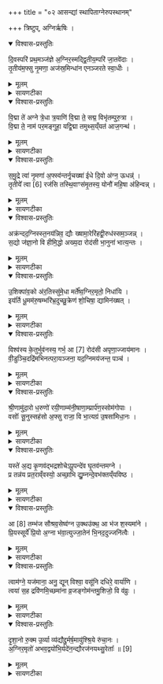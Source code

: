 +++
title = "०२ आसन्द्यां स्थापिताग्नेरुपस्थानम्"

+++
त्रिष्टुप्, अग्निर्ऋषिः ।

<details open><summary>विश्वास-प्रस्तुतिः</summary>

दि॒वस्परि॑ प्रथ॒मञ्ज॑ज्ञे अ॒ग्निर॒स्मद्द्वि॒तीय॒म्परि॑ जा॒तवे॑दाः ।  
तृ॒तीय॑म॒फ्सु नृ॒मणा॒ अज॑स्र॒मिन्धा॑न एनञ्जरते स्वा॒धीः ।  
</details>

<details><summary>मूलम्</summary>

दि॒वस्परि॑ प्रथ॒मञ्ज॑ज्ञे अ॒ग्निर॒स्मद्द्वि॒तीय॒म्परि॑ जा॒तवे॑दाः ।  
तृ॒तीय॑म॒फ्सु नृ॒मणा॒ अज॑स्र॒मिन्धा॑न एनञ्जरते स्वा॒धीः ।  
</details>

<details><summary>सायणटीका</summary>

चतुर्थकाण्डे द्वितीयप्रपाठके द्वितीयोऽनुवाकः

प्रथमेऽनुवाके वह्नेरासन्द्यां स्थापनमुक्तम् ।  
द्वितीये तस्याग्नेरुपस्थानमुच्यते ।   
कल्पः “दिवस्परीत्येकादशभिर्द्वादशभिस्त्रयोदशभिर्वा वात्सप्रेणोपतिष्ठते पूर्वेद्युर्विष्णुक्रमान्क्रामत्युत्तरेद्युरुपतिष्ठत एवं सदा कुर्याद्यदहः सोमं क्रीणीयात्तदहरुभयं समस्येत्प्र च क्रमेदुप च तिष्ठति” इति ।  
तत्र प्रथमामाह— दिवसस्परि प्रथममिति ।  
अग्निः प्रथमं दिवस्परि द्युलोकस्योपरि जज्ञे सूर्यरूपेणोत्पन्नः ।  
अस्मत्पर्यस्मदीयस्य मनुष्यलोकस्योपरि जातवेदा द्वितीयं जज्ञे प्रसिद्धवह्निरूपेण द्वितीयं जन्म प्राप्तवान् ।  
अप्सु समुद्रे तृतीयं जज्ञे वडवानलरूपेणोत्पन्नः ।  
अजस्त्रं त्रिष्वपि जन्मसु नृमणा नृषु यजमानेषु मनोऽनुग्रहबृद्धिर्यस्यासौ नृमणाः ।  
एनमीदृशमग्निमिन्धानः पुरोडाशादिभिर्दीपयन्स्वाधीः स्वायत्तचित्तो जरते जीर्यते जरापर्यन्तं परिचरतीत्यर्थः ।   
</details>

<details open><summary>विश्वास-प्रस्तुतिः</summary>

वि॒द्मा ते॑ अग्ने त्रे॒धा त्र॒याणि॑ वि॒द्मा ते॒ सद्म॒ विभृ॑तम्पुरु॒त्रा ।  
वि॒द्मा ते॒ नाम॑ पर॒मङ्गुहा॒ यद्वि॒द्मा तमुथ्स॒य्ँयत॑ आज॒गन्थ॑ ।  
</details>

<details><summary>मूलम्</summary>

वि॒द्मा ते॑ अग्ने त्रे॒धा त्र॒याणि॑ वि॒द्मा ते॒ सद्म॒ विभृ॑तम्पुरु॒त्रा ।  
वि॒द्मा ते॒ नाम॑ पर॒मङ्गुहा॒ यद्वि॒द्मा तमुथ्स॒य्ँयत॑ आज॒गन्थ॑ ।  
</details>

<details><summary>सायणटीका</summary>

अथ द्वितीयामाह— विद्मा ते अग्न इति ।  
हेऽग्ने यानि पूर्वस्मिन्मन्त्रे दिवस्परीत्यादिना त्रेधा स्वरूपाण्युक्तानि आदित्याग्निवडवानलरूपाणि तानि त्रयाणि त्रित्वसंख्याकानि रूपाणि वयं विद्म ज्ञातुमिच्छाम ।  
किंच ते तव पुरुषा पुरुषु प्रदेशेषु गार्हपत्याहवनीयान्वाहार्यपचनाग्नीघ्रीयशामित्ररूपेषु सद्म विभृतमवस्थानं देवेद्धमन्विद्धेत्यादिमन्त्रप्रतिपाद्यं नाम यदस्ति तदपि विद्म ।  
देवेद्धादीनां नामत्वं मन्त्रान्तरे संबुद्धिबलादवगम्यते—अग्ने देवेद्ध मन्विद्ध मन्द्रजिह्वेति ।  
किंच यत उत्साद्वृष्टिरूपात्प्रस्रवणादाजगन्थ वैद्युतरूपेण त्वमागतोऽसि तमुत्सं विद्म ।  
</details>

<details open><summary>विश्वास-प्रस्तुतिः</summary>

स॒मु॒द्रे त्वा॑ नृ॒मणा॑ अ॒फ्स्व॑न्तर्नृ॒चख्षा॑ ईधे दि॒वो अ॑ग्न॒ ऊधन्न्॑ ।  
तृ॒तीये᳚ त्वा [6]  रज॑सि तस्थि॒वाꣳस॑मृ॒तस्य॒ योनौ॑ महि॒षा अ॑हिन्वन्न् ।  
</details>

<details><summary>मूलम्</summary>

स॒मु॒द्रे त्वा॑ नृ॒मणा॑ अ॒फ्स्व॑न्तर्नृ॒चख्षा॑ ईधे दि॒वो अ॑ग्न॒ ऊधन्न्॑ ।  
तृ॒तीये᳚ त्वा [6]  रज॑सि तस्थि॒वाꣳस॑मृ॒तस्य॒ योनौ॑ महि॒षा अ॑हिन्वन्न् ।  
</details>

<details><summary>सायणटीका</summary>

अथ तृतीयामाह— समुद्रे त्वेति ।  
हेऽग्ने त्वामीधे यजमानोऽहं दीपयामि ।  
कीदृशो यजमानः,  
१८७० नृमणा नृषु मनुष्येषु कर्मानुष्ठानपरेषु ऋत्विक्षु मनोऽनुसंधानकारणं चित्तं यस्यासौ नृमणाः,  नृचक्षा नृषु पुरुषेषु वदपारं गतेषु मध्ये चष्टे मन्त्रान्विस्पष्टं वक्तीति नृचक्षाः।  
कीदृशं त्वाम्।  
समुद्रे तस्थिवांसं वडवानलरूपेण स्थितम्।  
तथाऽप्सु वृष्टिरूपास्वन्तर्वैद्युतरूपेण तस्थिवांसम्।  
तथा दिवो द्युलोकस्योधन्नूधस्थानीये तृतीये समुद्रवृष्ट्यपेक्षया तृतीयस्थाने रजसि रञ्जनात्मके तेजोमण्डले सूर्यरूपेण तस्थिवांसम्।  
महिषा महान्तो यजमाना ऋतस्य योनौ यज्ञस्य संबन्धिनि वेदि स्थानेऽहिन्वंस्त्वां प्रीणयन्ति।  
</details>

<details open><summary>विश्वास-प्रस्तुतिः</summary>

अक्र॑न्दद॒ग्निस्स्त॒नय॑न्निव॒ द्यौः ख्षामा॒रेरि॑हद्वी॒रुध॑स्सम॒ञ्जन्न् ।  
स॒द्यो ज॑ज्ञा॒नो वि हीमि॒द्धो अख्य॒दा रोद॑सी भा॒नुना॑ भात्य॒न्तः ।  
</details>

<details><summary>मूलम्</summary>

अक्र॑न्दद॒ग्निस्स्त॒नय॑न्निव॒ द्यौः ख्षामा॒रेरि॑हद्वी॒रुध॑स्सम॒ञ्जन्न् ।  
स॒द्यो ज॑ज्ञा॒नो वि हीमि॒द्धो अख्य॒दा रोद॑सी भा॒नुना॑ भात्य॒न्तः ।  
</details>

<details><summary>सायणटीका</summary>

अथ चतुर्थीमाह-- अक्रन्ददग्निरिति।  
अयमग्निरक्रन्ददस्मदनिष्टनिवारणार्थ गर्जतु।  
किमव, स्तनयन्निव द्यौः।   यथा द्युलोकस्थो मेघो गर्जन्सस्यशोषभीतिं  निवारयति तद्वत्।   किं कुर्वन्।   क्षाम दाहकमस्मद्विरुद्धं रेहिहल्लेलिहानो वीरुधः समञ्जन्पुष्पलतावद स्मदनुकूलानि सम्यगमिषिञ्चन।   हि यस्माज्जज्ञान उत्पद्यमानः सद्य ईं तदानी मेवेद्धो दीप्तो विविधं जगदख्यत्प्रख्यापयति।   रोदसी द्यावपृथिव्योरन्तर्भानुना रश्मिना स्वयमाभाति समन्तात्प्रकाशते।  
</details>

<details open><summary>विश्वास-प्रस्तुतिः</summary>

उ॒शिक्पा॑व॒को अ॑र॒तिस्सु॑मे॒धा मर्ते᳚ष्व॒ग्निर॒मृतो॒ निधा॑यि ।  
इय॑र्ति धू॒मम॑रु॒षम्भरि॑भ्र॒दुच्छु॒क्रेण॑ शो॒चिषा॒ द्यामिन॑ख्षत् ।  
</details>

<details><summary>मूलम्</summary>

उ॒शिक्पा॑व॒को अ॑र॒तिस्सु॑मे॒धा मर्ते᳚ष्व॒ग्निर॒मृतो॒ निधा॑यि ।  
इय॑र्ति धू॒मम॑रु॒षम्भरि॑भ्र॒दुच्छु॒क्रेण॑ शो॒चिषा॒ द्यामिन॑ख्षत् ।  
</details>

<details><summary>सायणटीका</summary>

अथ पञ्चमीमाह— उशिक्पावक इति।   उशिगनुग्रहपूर्वमस्मान्कामयमानः।   पावकः शोधकः अरतिर्यागरहितेषु प्रीतिरहितः।   सुमेधाः शोभना मेधा सेवकाभिप्रायधारणशक्तिर्यस्यासौ सुमेधाः अमृतो मरणरहितः।   तादृशोऽग्निर्मर्तेषु मनुष्येषु निधायि निहितः।   अरुषमरोषं चक्षुराद्युपद्रवरहितं धूमं भरिभ्रदतिशयेन धारयन्नुदियर्त्यूर्ध्वं प्रसारयति।   शुक्रेण शोचिषा निर्मलेन तेजसा प्रभारूपेण द्यामितक्षन्नक्षति व्याप्नोति ।   
</details>

<details open><summary>विश्वास-प्रस्तुतिः</summary>

विश्व॑स्य के॒तुर्भुव॑नस्य॒ गर्भ॒ आ [7]  रोद॑सी अपृणा॒ज्जाय॑मानः ।  
वी॒डुञ्चि॒दद्रि॑मभिनत्परा॒यञ्जना॒ यद॒ग्निमय॑जन्त॒ पञ्च॑ ।  
</details>

<details><summary>मूलम्</summary>

विश्व॑स्य के॒तुर्भुव॑नस्य॒ गर्भ॒ आ [7]  रोद॑सी अपृणा॒ज्जाय॑मानः ।  
वी॒डुञ्चि॒दद्रि॑मभिनत्परा॒यञ्जना॒ यद॒ग्निमय॑जन्त॒ पञ्च॑ ।  
</details>

<details><summary>सायणटीका</summary>

अथ षष्ठीमाह— विश्वस्य केतुरिति।   विश्वस्य केतुर्जगतो ज्ञाता भुवनस्य गर्भो गर्भवदन्तरवस्थितो जायमानो जातमात्र एव सन्रोदसी द्यावापृथिव्यावापृणात्सर्वतः स्वतेजसा पूरयति।   यद्यदा पञ्च यजमानसहितं ऋत्विग्रूपा पञ्चसंख्याका जना अग्निमयजन्त तदानीं परायन्नाहुतिरूपेणाऽऽदित्यस्य समीपं गच्छन्वीहुंचिद्ढमेवाद़िं पर्वतसमानं मेघमभिनद्विदारितवान्।
</details>

<details open><summary>विश्वास-प्रस्तुतिः</summary>

श्री॒णामु॑दा॒रो ध॒रुणो॑ रयी॒णाम्म॑नी॒षाणा॒म्प्रार्प॑ण॒स्सोम॑गोपाः ।  
वसोः᳚ सू॒नुस्सह॑सो अ॒फ्सु राजा॒ वि भा॒त्यग्र॑ उ॒षसा॑मिधा॒नः ।  
</details>

<details><summary>मूलम्</summary>

श्री॒णामु॑दा॒रो ध॒रुणो॑ रयी॒णाम्म॑नी॒षाणा॒म्प्रार्प॑ण॒स्सोम॑गोपाः ।  
वसोः᳚ सू॒नुस्सह॑सो अ॒फ्सु राजा॒ वि भा॒त्यग्र॑ उ॒षसा॑मिधा॒नः ।  
</details>

<details><summary>सायणटीका</summary>

अथ सप्तमीमाह— श्रीणामुदार इति।   श्रीणां गवाश्वादीनां संपदामुदार उत्कर्षेण प्रापयिता।     १८७१ रयीणां घनानां धरूणो घारयिता ।   मनीषाणामपेक्षितानां स्वर्गादिफलानां प्रार्पणः प्रापयिता।   सोमगोपा यजमानेनानुष्ठेयस्य सोमयागस्य रक्षिता।   वसोर्निवासहेतोसहसो मथन-वेगरूपस्य बलस्य सूनुः पुत्रः।   अप्सु वृष्टिरूपासु राजा वैद्युतरूपेण दीप्यमानः उषसामग्रे प्रातःकाल इधानोऽग्निहोत्रभिर्दीप्यमानो विभाति विशेषेण भासते।  
</details>

<details open><summary>विश्वास-प्रस्तुतिः</summary>

यस्ते॑ अ॒द्य कृ॒णव॑द्भद्रशोचेऽपू॒पन्दे॑व घृ॒तव॑न्तमग्ने ।  
प्र तन्न॑य प्रत॒राव्ँवस्यो॒ अच्छा॒भि द्यु॒म्नन्दे॒वभ॑क्तय्ँयविष्ठ ।  
</details>

<details><summary>मूलम्</summary>

यस्ते॑ अ॒द्य कृ॒णव॑द्भद्रशोचेऽपू॒पन्दे॑व घृ॒तव॑न्तमग्ने ।  
प्र तन्न॑य प्रत॒राव्ँवस्यो॒ अच्छा॒भि द्यु॒म्नन्दे॒वभ॑क्तय्ँयविष्ठ ।  
</details>

<details><summary>सायणटीका</summary>

अथाष्टमीमाह— यस्ते अद्येति।   हे भदशोषे कल्पाणदीप्तेऽग्ने देव ते तवाद्यास्मिन्दिवसे घृतवन्तमपूपमुस्तरणाभिधारणोपेतं पुरोडाशं यो यजमानः कृणवत्करोति।   हे यविष्ठ युवतम देवभक्तं देवेषु भक्तियुक्तं तं पुरोडाशकारिणं यजमानमभिद्युम्नमच्छाभिमतं धनं प्राप्तुं प्रकर्षेण नय प्रेरय कीदृशं द्युम्नं, प्रतरां प्रकृष्टतरं वस्योऽतिशयेन निवासकारणम्।   
</details>

<details open><summary>विश्वास-प्रस्तुतिः</summary>

आ [8]  तम्भ॑ज सौश्रव॒सेष्व॑ग्न उ॒क्थउ॑क्थ॒ आ भ॑ज श॒स्यमा॑ने ।  
प्रि॒यस्सूर्ये᳚ प्रि॒यो अ॒ग्ना भ॑वा॒त्युज्जा॒तेन॑ भि॒नद॒दुज्जनि॑त्वैः ।  
</details>

<details><summary>मूलम्</summary>

आ [8]  तम्भ॑ज सौश्रव॒सेष्व॑ग्न उ॒क्थउ॑क्थ॒ आ भ॑ज श॒स्यमा॑ने ।  
प्रि॒यस्सूर्ये᳚ प्रि॒यो अ॒ग्ना भ॑वा॒त्युज्जा॒तेन॑ भि॒नद॒दुज्जनि॑त्वैः ।  
</details>

<details><summary>सायणटीका</summary>

अथ नवमीमाह— आ तं यजेति।   शोभनं श्रवः कीर्तिः सुश्रवस्तस्य संबन्धीनि तत्कारणानि कर्माणि सौश्रवसानि तेषु कर्मसु, उक्थ उक्थे निष्कैवल्यप्रउगादिरूपे तत्तच्छस्त्रे शस्यमाने सति तं देवभक्तं यजमानमाभज सर्वतः संप्रेरय निरन्तरं कर्मानुष्ठायिनं कुर्वित्यर्थः।   आभजेति द्विरुक्तेर्वाक्यद्वयमिदं कर्तव्य, सौश्रवसेषु कर्मसु प्रेरयेत्येकं वाक्यम्।   तत्तच्छस्त्रे प्रेरयेत्येकं वाक्यम् ।   अयं यजमानः सूर्ये प्रियो भवाति भवतु ।   अग्ना वह्नावपि प्रियो भवतु।   तथा जातेनोत्पन्नेन पुत्रेणोद्भिनददुद्भेदमभिवृद्धिं प्राप्नोतु।   तथा जनित्वैर्जनिष्यमाणैः पौत्रादिभिश्चोद्भिनदत्।   
</details>

<details open><summary>विश्वास-प्रस्तुतिः</summary>

त्वाम॑ग्ने॒ यज॑माना॒ अनु॒ द्यून् विश्वा॒ वसू॑नि दधिरे॒ वार्या॑णि ।  
त्वया॑ स॒ह द्रवि॑णमि॒च्छमा॑ना व्र॒जङ्गोम॑न्तमु॒शिजो॒ वि व॑व्रुः ।  
</details>

<details><summary>मूलम्</summary>

त्वाम॑ग्ने॒ यज॑माना॒ अनु॒ द्यून् विश्वा॒ वसू॑नि दधिरे॒ वार्या॑णि ।  
त्वया॑ स॒ह द्रवि॑णमि॒च्छमा॑ना व्र॒जङ्गोम॑न्तमु॒शिजो॒ वि व॑व्रुः ।  
</details>

<details><summary>सायणटीका</summary>

अथ दशमीमाह— त्वामग्ने यजेति।   हेऽग्ने यजमानाः सर्वेऽनुद्यून्प्रतिदिनं त्वामनु त्वामेवानुगच्छन्तो वार्याणि वरणीयानि विश्वा वसूति सर्वाणि धनाति दधिरे धृतवन्तः।   त्वया सहावस्थितास्त यजमाना द्रविणमिच्छमानाः पुनरप्यधिकं द्रव्यं काङ्क्षन्त उशिजो धनसाध्यानि कर्माणि कामयमाना गोमन्तं बहुभिर्गोभिर्युक्तं व्रजे गोनिवासस्थानं विवब्रुविशेषेण वृतवन्तः।  
</details>

<details open><summary>विश्वास-प्रस्तुतिः</summary>

दृ॒शा॒नो रु॒क्म उ॒र्व्या व्य॑द्यौद्दु॒र्मर्ष॒मायु॑श्श्रि॒ये रु॑चा॒नः ।  
अ॒ग्निर॒मृतो॑ अभव॒द्वयो॑भि॒र्यदे॑न॒न्द्यौरज॑नयथ्सु॒रेताः᳚ ॥ [9]  
</details>

<details><summary>मूलम्</summary>

दृ॒शा॒नो रु॒क्म उ॒र्व्या व्य॑द्यौद्दु॒र्मर्ष॒मायु॑श्श्रि॒ये रु॑चा॒नः ।  
अ॒ग्निर॒मृतो॑ अभव॒द्वयो॑भि॒र्यदे॑न॒न्द्यौरज॑नयथ्सु॒रेताः᳚ ॥ [9]  
</details>

<details><summary>सायणटीका</summary>

अथैकादशीमाह— दृशानो रुक्म इति।   दृशानो दर्शनीयो रुक्मः सुवर्णसदृश उर्व्या महत्या   १८७२ दीप्त्या व्यद्यौद्विद्योतते स्म।   किं कुर्वम्, दुर्मर्षमितरैरतिरस्कार्यमायुर्जीवनं श्रिये श्रयितुं रुचानो वाञ्छन्।   तथाविधोऽग्निर्वयोभिरन्नैर्हविर्भिरमृतोऽभवत्।   यद्यस्मा देनमग्निं द्यौर्द्युलोकवासिदेवगणः सुरेताः सन्नजनपत्तस्मादमृतत्वं युक्तम्।  
तदेतदेकादशमन्त्रात्मकं सूक्तं विनियुङ्क्ते ।  
“वात्सप्रेणोप तिष्ठत एतेन वै वत्सप्रीर्भालन्दनोऽग्नेः प्रियं धामावारुन्धाग्नेरेवतैने प्रिय धामाव रुन्धे” (सं. का. ५ प्र. २ अ. १ इति।  
वत्सप्रीनामकेन महर्षिणाऽधीतं दिवस्परीत्यादिकं सूक्तं वात्सप्रं, तेनाग्निमुपतिष्ठेत।   भालन्दनस्य पुत्रो वत्सप्रीनामको महर्षिरेतेन सूक्तेनाग्नेः प्रियं धाम स्थानं प्राप्तवान्।   ततो यजमानोऽपि तथा प्राप्नोति।  
तस्य सूक्तस्यैकादशमन्त्रसमूहात्मकत्वं विधत्ते— “एकादशं भवत्येकधैव यजमाने वीर्यं दधाति” [सं. का. ५ प्र. २ अ. १] इति।  
एकधैव युगपदेव।   समूहस्य युगपत्प्रवृत्तत्वात्।  
तदिदं सूक्तं विष्णुक्रमांश्र लोकद्वयहेतुत्वेन प्रशंसति— “स्तोमेन वै देवा अस्मिल्ँलोक आर्ध्नुवच्छन्दीभिरमुष्मिन्स्तोमस्येव खलु वा एतद्रूपं यद्वात्सप्र यद्वात्सप्रेणोपतिष्ठत इममेव तेन लोकमभि जयति यद्विष्णु क्रमान्क्रमतेऽमुमेव तैलाकमभि जयति” (सं. का. ५ प्र. २ अ. १) इति।  
गीत्याश्रयाणामावृत्तानामृचां समूहः स्तोमः स्तुतिहेतुर्मन्त्रसमूह एतल्लोकसमृद्धिप्रा-प्तिसाधनं, समूहाकारमन्तरेण विशिष्टानि च्छन्दांसि स्वर्गसमृद्धिकारणानि।   तथा सति वात्सप्रसूक्तं समूहरूपत्वादेतल्लोकसमृद्धिकरम्।   छन्दःशब्दोपेता विष्णुक्रममन्त्रास्तु बहुत्वात्स्वर्गसमृद्धिहेतवः।  
उभयानुष्ठानस्य कालविशेषं विधत्ते—
 “पूर्वेद्युः प्र क्रामत्युत्तरेद्युरुप तिष्ठते तस्माद्योगेऽन्यासां प्रजानां मनः क्षेमेऽन्या-सां तस्माद्यायावरः क्षेम्यस्येशे तस्माद्यायावरः क्षेम्यमध्यवस्यति” (सं. का. ५ प्र. २ अ. १) इति।  
१८७३ अलब्धस्य लोभो योगो लब्धस्य परिपालनं क्षेमः।   काश्चित्प्रजा योगः श्रेयानिति मन्यन्त आर्जनशीला बहुव्ययाः।   काश्चित्क्षेम एव श्रेयानिति मन्यन्त इतः परमर्जयितुम-शक्त्या व्ययभीरवः।   तदिदं प्रजानां मनोवैलक्षण्यं क्रमे [म] णोपस्थानकालहेतुकम्।   यस्मात्प्रयाणशीलस्य पुरुषस्यार्जयितुमवकाशो नास्ति तस्माद्यायावरः प्रयाणशीलः पुरुषः क्षेम्यस्येशे विद्यमानद्रव्यरक्षणस्यैव प्रभुर्भवति।   यस्मादेवं लोके इष्टं तस्मादत्र देवयजन-देशं प्रति यायावरो यजमानः साधनान्तरसंपादनेच्छां परित्यज्य विद्यमाना-न्येवाग्न्यादिसाधनान्युपस्थानादिव्यापारैः परि(र) क्षितुमध्यवस्यति।  
सोमविकृतित्वं द्योतयितुं तदङ्गानुष्ठानकालविशेषं चावगमयितुं दीक्षाङ्ग किंचिद्विधत्ते— “मुष्टी करोति वाचं यच्छति यज्ञस्य धृत्यै” (सं. का. ५ प्र. २ अ. १) इति।  
स्वाहा यज्ञं मनसेत्यादिभिर्मन्त्रैर्हस्तयोरङ्गुल्याकुञ्चनं मुष्टीकरणम्।   मौनं वाग्यमः।   तदुभयं यज्ञस्य पलायनपरिहाराय भवति।  
अत्र विनियोगसंग्रहः— दिवस्परित्यनुवाके वात्सन्प्रेणोपतिष्ठते ॥  
 इति श्रीमत्सायणाचार्यविरचिते माधवीये वेदार्थप्रकाशे कृष्णयजुर्वे-दीयतैत्तिरीयसंहिताभाष्ये चतुर्थकाण्डे द्वितीयेप्रपाठके  द्वितीयोऽनुवाकः ॥   २ ॥  
</details>
